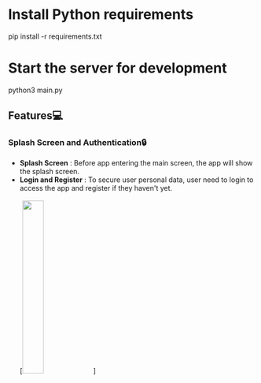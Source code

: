 # Install Python requirements 
pip install -r requirements.txt

# Start the server for development 
python3 main.py

## Features💻
### Splash Screen and Authentication🔒
- **Splash Screen** : Before app entering the main screen, the app will show the splash screen.
- **Login and Register** : To secure user personal data, user need to login to access the app and register if they haven't yet.<br /><br />
[<img src="https://raw.githubusercontent.com/Ninnabcde/UAS-Data-Mining/splash_screen-min.gif"  width="30%" height="30%">]
